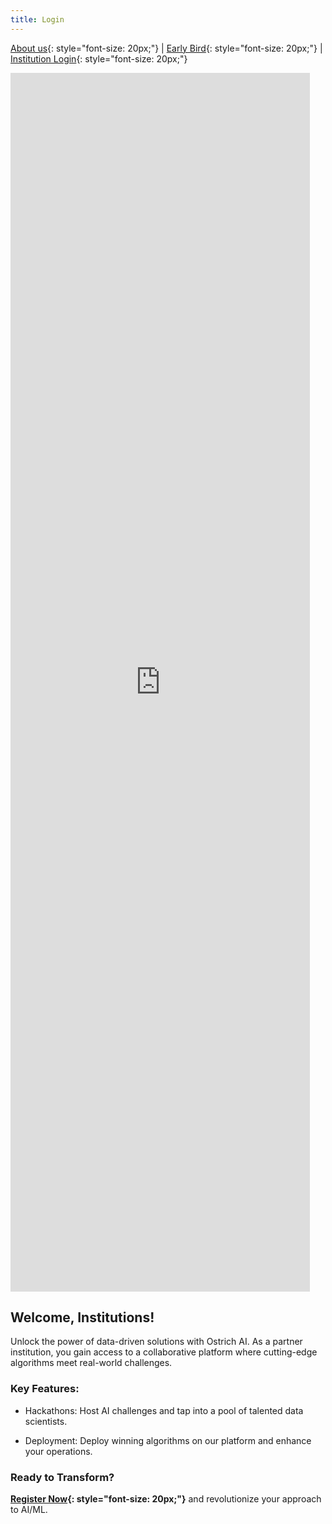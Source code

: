 ```yaml
---
title: Login
---
```


[About us](/index.md){: style="font-size: 20px;"} | [Early Bird](/register.md){: style="font-size: 20px;"} | [Institution Login](/login.md){: style="font-size: 20px;"}

<iframe width="95%" height="50%" src="https://www.youtube.com/embed/PSqOqgNhroo" frameborder="0" allow="autoplay; encrypted-media" allowfullscreen></iframe>
<br>

## Welcome, Institutions!

Unlock the power of data-driven solutions with Ostrich AI. As a partner institution, you gain access to a collaborative platform where cutting-edge algorithms meet real-world challenges.

### Key Features:

- Hackathons: Host AI challenges and tap into a pool of talented data scientists.

- Deployment: Deploy winning algorithms on our platform and enhance your operations.

### Ready to Transform?

**[Register Now](https://ostrich.thedatascienceguy.online/banks){: style="font-size: 20px;"}** and revolutionize your approach to AI/ML.
